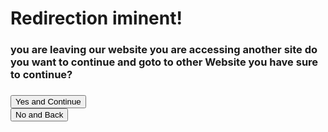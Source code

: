 <script>

    const queryString = window.location.search;
    const urlParams = new URLSearchParams(queryString);
    const page = urlParams.get('page')
    const from = urlParams.get('from')

    console.log("Url for Redirect:")
    console.log(page)

    console.log(document.getElementById("verifymessage"))

    if (page == null) { window.location.href = "RequestError?code=page for redirect not found"}

    if (page == "https://github.com/gabrielramires/MinecraftServerMenu/wiki") { 
        document.getElementById("verifymessage").innerHTML = "wiki page _confiabled_ - in github and from gabrielramires.";
    } else {
        document.getElementById("verifymessage").innerHTML = " hmm. _maybe unreliable_ - not from gabrielramires.";
    }

    function Return() {
        if (from != null) {
            window.location.href = from;
        } else {
            window.location.href = "."
        };
    }

    function StartRedirect() {
        if (page != null) {
            window.location.href = page;
        } else {
            alert("page not found calling null")
            console.log("page not found calling null")
        }
    }

</script>

# Redirection iminent!

<h3>you are leaving our website you are accessing another site do you want to continue and goto to other Website you have sure to continue?</h3>

<h3 id="verifymessage"></h3>

<button onclick="StartRedirect()">Yes and Continue</button>\
<button onclick="Return()">No and Back</button>
